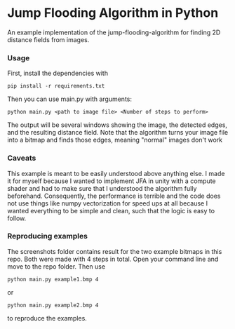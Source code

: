 # Jump Flooding Algorithm in Python
An example implementation of the jump-flooding-algorithm for finding 2D distance fields from images.

### Usage
First, install the dependencies with 
```
pip install -r requirements.txt
```
Then you can use main.py with arguments:
```
python main.py <path to image file> <Number of steps to perform>
````
The output will be several windows showing the image, the detected edges, and the resulting distance field.
Note that the algorithm turns your image file into a bitmap and finds those edges, meaning "normal" images don't work

### Caveats
This example is meant to be easily understood above anything else. I made it for myself because I wanted to implement JFA in unity with a compute shader and had to make sure that I understood the algorithm fully beforehand.
Consequently, the performance is terrible and the code does not use things like numpy vectorization for speed ups at all because I wanted everything to be simple and clean, such that the logic is easy to follow. 

### Reproducing examples
The screenshots folder contains result for the two example bitmaps in this repo. Both were made with 4 steps in total.
Open your command line and move to the repo folder. Then use
````
python main.py example1.bmp 4
````
or
````
python main.py example2.bmp 4
````
to reproduce the examples.
